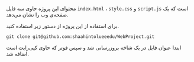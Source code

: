 محتوای این پروژه حاوی سه فایل `index.html` ، `style.css` و `script.js` است که یک صفحه‌ی وب را نشان می‌دهد.


برای استفاده از این پروژه از دستور زیر استفاده کنید.
```
git clone git@github.com:shaahintolueeedu/WebProject.git
```

ابتدا عنوان فایل در یک شاخه بروزرسانی شد و سپس فوتر که حاوی کپی‌رایت است اضافه شد.
